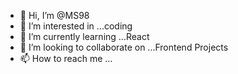 - 👋 Hi, I’m @MS98
- 👀 I’m interested in ...coding
- 🌱 I’m currently learning ...React
- 💞️ I’m looking to collaborate on ...Frontend Projects
- 📫 How to reach me ...

<!---
MS2407/MS2407 is a ✨ special ✨ repository because its `README.md` (this file) appears on your GitHub profile.
You can click the Preview link to take a look at your changes.
--->
